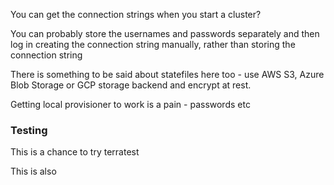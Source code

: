 You can get the connection strings when you start a cluster?

You can probably store the usernames and passwords separately and then log in creating the connection string manually, rather than storing the connection string

There is something to be said about statefiles here too - use AWS S3, Azure Blob Storage or GCP storage backend and encrypt at rest. 

Getting local provisioner to work is a pain - passwords etc

### Testing
This is a chance to try terratest

This is also 